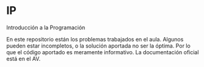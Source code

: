 # IP
Introducción a la Programación

En este repositorio están los problemas trabajados en el aula.
Algunos pueden estar incompletos, o la solución aportada no ser la óptima.
Por lo que el código aportado es meramente informativo.
La documentación oficial está en el AV.
